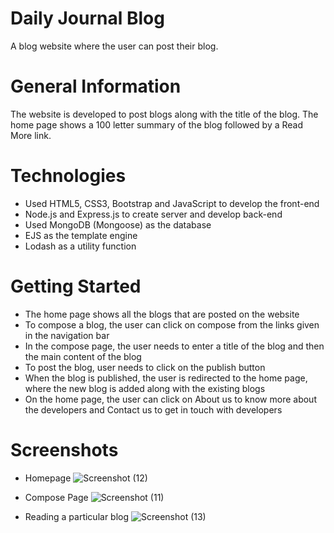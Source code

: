 # Daily Journal Blog
A blog website where the user can post their blog.

# General Information
The website is developed to post blogs along with the title of the blog. The home page shows a 100 letter summary of the blog followed by a Read More link.

# Technologies
* Used HTML5, CSS3, Bootstrap and JavaScript to develop the front-end
* Node.js and Express.js to create server and develop back-end
* Used MongoDB (Mongoose) as the database
* EJS as the template engine
* Lodash as a utility function

# Getting Started
* The home page shows all the blogs that are posted on the website
* To compose a blog, the user can click on compose from the links given in the navigation bar
* In the compose page, the user needs to enter a title of the blog and then the main content of the blog
* To post the blog, user needs to click on the publish button
* When the blog is published, the user is redirected to the home page, where the new blog is added along with the existing blogs
* On the home page, the user can click on About us to know more about the developers and Contact us to get in touch with developers

# Screenshots

* Homepage
![Screenshot (12)](https://github.com/AbhiLonkar/Abhi-Blog-Website/assets/130952856/41ea6e1c-f44b-43d6-aff8-8f552f8cfd5e)

* Compose Page
![Screenshot (11)](https://github.com/AbhiLonkar/Abhi-Blog-Website/assets/130952856/ac32f25a-83fc-4536-ad59-bd7ae79c9527)

* Reading a particular blog
![Screenshot (13)](https://github.com/AbhiLonkar/Abhi-Blog-Website/assets/130952856/0143c5da-62e9-47cd-9e52-6b7ca6713b39)


